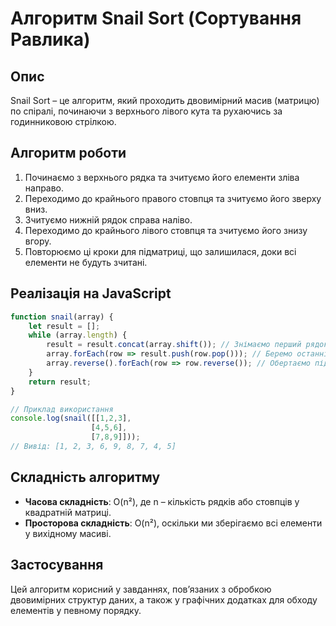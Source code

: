 # Алгоритм Snail Sort (Сортування Равлика)

## Опис
Snail Sort – це алгоритм, який проходить двовимірний масив (матрицю) по спіралі, починаючи з верхнього лівого кута та рухаючись за годинниковою стрілкою. 

## Алгоритм роботи
1. Починаємо з верхнього рядка та зчитуємо його елементи зліва направо.
2. Переходимо до крайнього правого стовпця та зчитуємо його зверху вниз.
3. Зчитуємо нижній рядок справа наліво.
4. Переходимо до крайнього лівого стовпця та зчитуємо його знизу вгору.
5. Повторюємо ці кроки для підматриці, що залишилася, доки всі елементи не будуть зчитані.

## Реалізація на JavaScript
```js
function snail(array) {
    let result = [];
    while (array.length) {
        result = result.concat(array.shift()); // Знімаємо перший рядок
        array.forEach(row => result.push(row.pop())); // Беремо останній елемент кожного рядка
        array.reverse().forEach(row => row.reverse()); // Обертаємо підматрицю
    }
    return result;
}

// Приклад використання
console.log(snail([[1,2,3],
                  [4,5,6],
                  [7,8,9]]));
// Вивід: [1, 2, 3, 6, 9, 8, 7, 4, 5]
```

## Складність алгоритму
- **Часова складність**: O(n²), де n – кількість рядків або стовпців у квадратній матриці.
- **Просторова складність**: O(n²), оскільки ми зберігаємо всі елементи у вихідному масиві.

## Застосування
Цей алгоритм корисний у завданнях, пов’язаних з обробкою двовимірних структур даних, а також у графічних додатках для обходу елементів у певному порядку.

